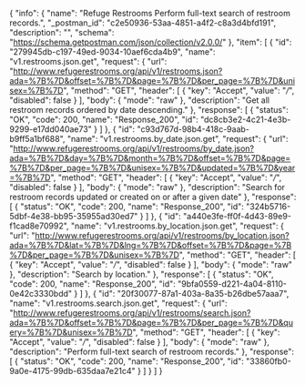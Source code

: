 {
  "info": {
    "name": "Refuge Restrooms Perform full-text search of restroom records.",
    "_postman_id": "c2e50936-53aa-4851-a4f2-c8a3d4bfd191",
    "description": "",
    "schema": "https://schema.getpostman.com/json/collection/v2.0.0/"
  },
  "item": [
    {
      "id": "279945db-c197-49ed-9034-10aef6cda4b9",
      "name": "v1.restrooms.json.get",
      "request": {
        "url": "http://www.refugerestrooms.org/api/v1/restrooms.json?ada=%7B%7D&offset=%7B%7D&page=%7B%7D&per_page=%7B%7D&unisex=%7B%7D",
        "method": "GET",
        "header": [
          {
            "key": "Accept",
            "value": "*/*",
            "disabled": false
          }
        ],
        "body": {
          "mode": "raw"
        },
        "description": "Get all restroom records ordered by date descending."
      },
      "response": [
        {
          "status": "OK",
          "code": 200,
          "name": "Response_200",
          "id": "dc8cb3e2-4c21-4e3b-9299-e17dd040ae73"
        }
      ]
    },
    {
      "id": "c93d767d-98b4-418c-9aab-b9ff5a1bf688",
      "name": "v1.restrooms.by_date.json.get",
      "request": {
        "url": "http://www.refugerestrooms.org/api/v1/restrooms/by_date.json?ada=%7B%7D&day=%7B%7D&month=%7B%7D&offset=%7B%7D&page=%7B%7D&per_page=%7B%7D&unisex=%7B%7D&updated=%7B%7D&year=%7B%7D",
        "method": "GET",
        "header": [
          {
            "key": "Accept",
            "value": "*/*",
            "disabled": false
          }
        ],
        "body": {
          "mode": "raw"
        },
        "description": "Search for restroom records updated or created on or after a given date"
      },
      "response": [
        {
          "status": "OK",
          "code": 200,
          "name": "Response_200",
          "id": "324b5716-5dbf-4e38-bb95-35955ad30ed7"
        }
      ]
    },
    {
      "id": "a440e3fe-ff0f-4d43-89e9-f1cad8e70992",
      "name": "v1.restrooms.by_location.json.get",
      "request": {
        "url": "http://www.refugerestrooms.org/api/v1/restrooms/by_location.json?ada=%7B%7D&lat=%7B%7D&lng=%7B%7D&offset=%7B%7D&page=%7B%7D&per_page=%7B%7D&unisex=%7B%7D",
        "method": "GET",
        "header": [
          {
            "key": "Accept",
            "value": "*/*",
            "disabled": false
          }
        ],
        "body": {
          "mode": "raw"
        },
        "description": "Search by location."
      },
      "response": [
        {
          "status": "OK",
          "code": 200,
          "name": "Response_200",
          "id": "9bfa0559-d221-4a04-8110-0e42c3330bdd"
        }
      ]
    },
    {
      "id": "20f30077-87a1-403a-8a35-b26dbe57aaa7",
      "name": "v1.restrooms.search.json.get",
      "request": {
        "url": "http://www.refugerestrooms.org/api/v1/restrooms/search.json?ada=%7B%7D&offset=%7B%7D&page=%7B%7D&per_page=%7B%7D&query=%7B%7D&unisex=%7B%7D",
        "method": "GET",
        "header": [
          {
            "key": "Accept",
            "value": "*/*",
            "disabled": false
          }
        ],
        "body": {
          "mode": "raw"
        },
        "description": "Perform full-text search of restroom records."
      },
      "response": [
        {
          "status": "OK",
          "code": 200,
          "name": "Response_200",
          "id": "33860fb0-9a0e-4175-99db-635daa7e21c4"
        }
      ]
    }
  ]
}